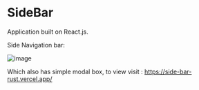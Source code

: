 # SideBar
Application built on React.js.


Side Navigation bar:

![image](https://user-images.githubusercontent.com/107784718/184496133-d82aa48f-2ce5-4ab2-9316-6276b9db0271.png)

Which also has simple modal box, to view visit : https://side-bar-rust.vercel.app/
